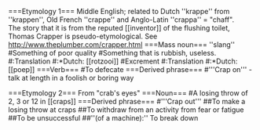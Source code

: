 ===Etymology 1===
Middle English; related to Dutch ''krappe'' from ''krappen'', Old French ''crappe'' and Anglo-Latin ''crappa'' = "chaff".<br>
The story that it is from the reputed [[inventor]] of the flushing toilet, Thomas Crapper is pseudo-etymological.  See http://www.theplumber.com/crapper.html
===Mass noun===
''slang''
#Something of poor quality
#Something that is rubbish, useless.
#:Translation
#:*Dutch: [[rotzooi]]
#Excrement
#:Translation
#:*Dutch: [[poep]]
===Verb===
#To defecate
===Derived phrase===
#'''Crap on''' - talk at length in a foolish or boring way

===Etymology 2===
From "crab's eyes"
===Noun===
#A losing throw of 2, 3 or 12 in [[craps]]
===Derived phrase===
#'''Crap out'''
##To make a losing throw at craps
##To withdraw from an activity from fear or fatigue
##To be unsuccessful
##''(of a machine):'' To break down